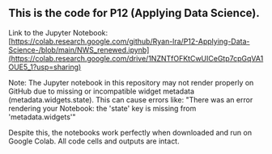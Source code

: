 ## This is the code for P12 (Applying Data Science).

Link to the Jupyter Notebook: [https://colab.research.google.com/github/Ryan-lra/P12-Applying-Data-Science-/blob/main/NWS_renewed.ipynb](https://colab.research.google.com/drive/1NZNTfOFKtCwUICeGtp7cpGqVA1OUE5_1?usp=sharing)

Note: The Jupyter notebook in this repository may not render properly on GitHub due to missing or incompatible widget metadata (metadata.widgets.state).
This can cause errors like:
"There was an error rendering your Notebook: the 'state' key is missing from 'metadata.widgets'"

Despite this, the notebooks work perfectly when downloaded and run on Google Colab. All code cells and outputs are intact.
